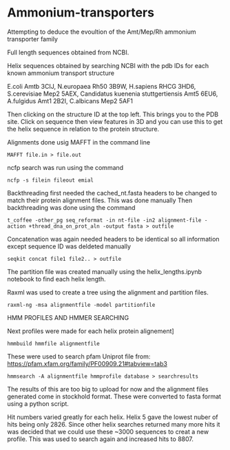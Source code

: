 # Ammonium-transporters
Attempting to deduce the evoultion of the Amt/Mep/Rh ammonium transporter family 

Full length sequences obtained from NCBI.

Helix sequences obtained by searching NCBI with the pdb IDs for each known ammonium transport structure

E.coli Amtb 3CIJ,
N.europaea Rh50 3B9W, 
H.sapiens RHCG 3HD6,
S.cerevisiae Mep2 5AEX,
Candidatus kuenenia stuttgertiensis Amt5 6EU6,
A.fulgidus Amt1 2B2I,
C.albicans Mep2 5AF1

Then clicking on the structure ID at the top left. This brings you to the PDB site. Click on sequence then view features in 3D and you can use this to get the helix sequence in relation to the protein structure.

Alignments done usig MAFFT in the command line

    MAFFT file.in > file.out

ncfp search was run using the command 

    ncfp -s filein fileout emial

Backthreading first needed the cached_nt.fasta headers to be changed to match their protein alignment files. This was done manually
Then backthreading was done using the command

    t_coffee -other_pg seq_reformat -in nt-file -in2 alignment-file -action +thread_dna_on_prot_aln -output fasta > outfile 

Concatenation was again needed headers to be identical so all information except sequence ID was deldeted manually 

    seqkit concat file1 file2.. > outfile

The partition file was created manually using the helix_lengths.ipynb notebook to find each helix length.

Raxml was used to create a tree using the alignment and partition files.

    raxml-ng -msa alignmentfile -model partitionfile


HMM PROFILES AND HMMER SEARCHING

Next profiles were made for each helix protein alignement]

    hmmbuild hmmfile alignmentfile
  
These were used to search pfam Uniprot file from: 
    https://pfam.xfam.org/family/PF00909.21#tabview=tab3
    
    hmmsearch -A alignmentfile hmmprofile database > searchresults
    
The results of this  are too big to upload for now and the alignment files generated come in stockhold format. These were converted to fasta format using a python script.

Hit numbers varied greatly for each helix. Helix 5 gave the lowest nuber of hits being only 2826. Since other helix searches returned many more hits it was decided that we could use these ~3000 sequences to creat a new profile. This was used to search again and increased hits to 8807. 

